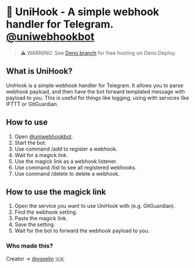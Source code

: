 # 📡 UniHook - A simple webhook handler for Telegram. [@uniwebhookbot](https://t.me/uniwebhookbot)

> ⚠ WARNING: See [Deno branch](https://github.com/voxelin/unihook/tree/deno/)
> for free hosting on Deno Deploy.

## What is UniHook?

UniHook is a simple webhook handler for Telegram. It allows you to parse webhook
payload, and then have the bot forward templated message with payload to you.
This is useful for things like logging, using with services like IFTTT or
GitGuardian.

## How to use

1. Open [@uniwebhookbot](https://t.me/uniwebhookbot).
2. Start the bot.
3. Use command /add to register a webhook.
4. Wait for a magick link.
5. Use the magick link as a webhook listener.
6. Use command /list to see all registered webhooks.
7. Use command /delete to delete a webhook.

## How to use the magick link

1. Open the service you want to use UniHook with (e.g. GitGuardian).
2. Find the webhook setting.
3. Paste the magick link.
4. Save the setting.
5. Wait for the bot to forward the webhook payload to you.

### Who made this?

Creator -> [@voxelin](https://t.me/voxelin) 🇺🇦
